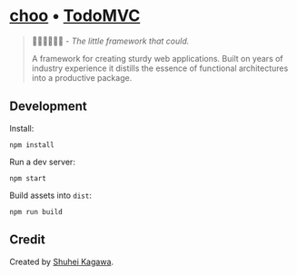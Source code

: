 # [choo](https://github.com/yoshuawuyts/choo) • [TodoMVC](http://todomvc.com/)

>:steam_locomotive::train::train::train::train::train: - _The little framework that could._
>
>A framework for creating sturdy web applications. Built on years of industry experience it distills the essence of functional architectures into a productive package.

## Development

Install:

```
npm install
```

Run a dev server:

```
npm start
```

Build assets into `dist`:

```
npm run build
```

## Credit

Created by [Shuhei Kagawa](https://github.com/shuhei).
